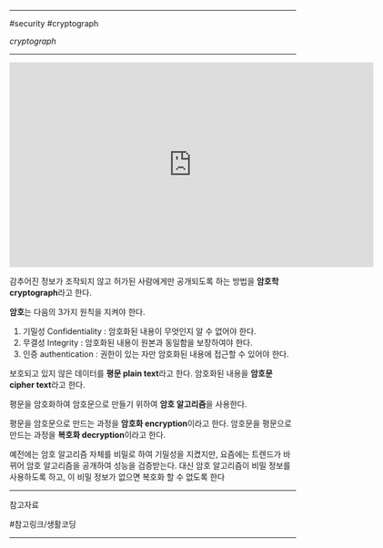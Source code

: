 
---

#security #cryptograph

_cryptograph_

---

<iframe width="640" height="360" src="https://www.youtube.com/embed/NBrcJSkgYmA" title="암호학1 - 1.수업소개" frameborder="0" allow="accelerometer; autoplay; clipboard-write; encrypted-media; gyroscope; picture-in-picture; web-share" referrerpolicy="strict-origin-when-cross-origin" allowfullscreen></iframe>

감추어진 정보가 조작되지 않고 허가된 사람에게만 공개되도록 하는 방법을 **암호학 cryptograph**라고 한다.

**암호**는 다음의 3가지 원칙을 지켜야 한다.

1. 기밀성 Confidentiality : 암호화된 내용이 무엇인지 알 수 없어야 한다.
2. 무결성 Integrity : 암호화된 내용이 원본과 동일함을 보장하여야 한다.
3. 인증 authentication : 권한이 있는 자만 암호화된 내용에 접근할 수 있어야 한다.

보호되고 있지 않은 데이터를 **평문 plain text**라고 한다.
암호화된 내용을 **암호문 cipher text**라고 한다.

평문을 암호화하여 암호문으로 만들기 위하여 **암호 알고리즘**을 사용한다.

평문을 암호문으로 만드는 과정을 **암호화 encryption**이라고 한다.
암호문을 평문으로 만드는 과정을 **복호화 decryption**이라고 한다.

예전에는 암호 알고리즘 자체를 비밀로 하여 기밀성을 지켰지만, 요즘에는 트렌드가 바뀌어 암호 알고리즘을 공개하여 성능을 검증받는다. 대신 암호 알고리즘이 비밀 정보를 사용하도록 하고, 이 비밀 정보가 없으면 복호화 할 수 없도록 한다

---

참고자료

#참고링크/생활코딩

---